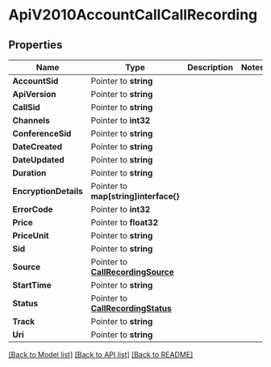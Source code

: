 # ApiV2010AccountCallCallRecording

## Properties

Name | Type | Description | Notes
------------ | ------------- | ------------- | -------------
**AccountSid** | Pointer to **string** |  |
**ApiVersion** | Pointer to **string** |  |
**CallSid** | Pointer to **string** |  |
**Channels** | Pointer to **int32** |  |
**ConferenceSid** | Pointer to **string** |  |
**DateCreated** | Pointer to **string** |  |
**DateUpdated** | Pointer to **string** |  |
**Duration** | Pointer to **string** |  |
**EncryptionDetails** | Pointer to **map[string]interface{}** |  |
**ErrorCode** | Pointer to **int32** |  |
**Price** | Pointer to **float32** |  |
**PriceUnit** | Pointer to **string** |  |
**Sid** | Pointer to **string** |  |
**Source** | Pointer to [**CallRecordingSource**](call_recording_source.md) |  |
**StartTime** | Pointer to **string** |  |
**Status** | Pointer to [**CallRecordingStatus**](call_recording_status.md) |  |
**Track** | Pointer to **string** |  |
**Uri** | Pointer to **string** |  |

[[Back to Model list]](../README.md#documentation-for-models) [[Back to API list]](../README.md#documentation-for-api-endpoints) [[Back to README]](../README.md)



